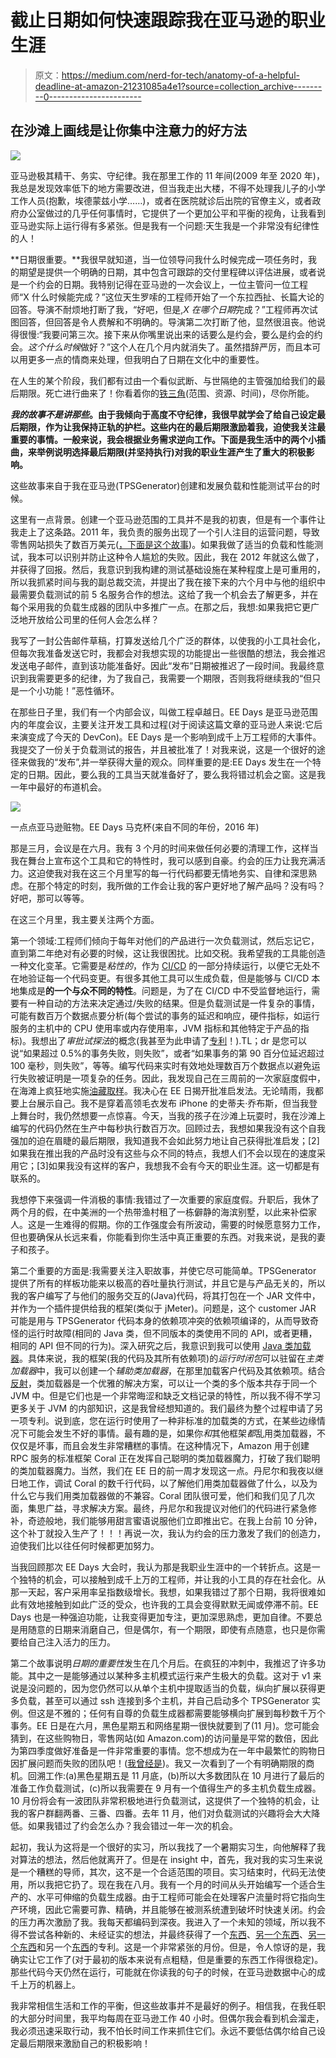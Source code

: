 # 截止日期如何快速跟踪我在亚马逊的职业生涯

> 原文：<https://medium.com/nerd-for-tech/anatomy-of-a-helpful-deadline-at-amazon-21231085a4e1?source=collection_archive---------0----------------------->

## 在沙滩上画线是让你集中注意力的好方法

![](img/bb8b353e2fe586f3df73a7aa443d7f25.png)

亚马逊极其精干、务实、守纪律。我在那里工作的 11 年间(2009 年至 2020 年)，我总是发现效率低下的地方需要改进，但当我走出大楼，不得不处理我儿子的小学工作人员(抱歉，埃德蒙兹小学……)，或者在医院就诊后出院的官僚主义，或者政府办公室做过的几乎任何事情时，它提供了一个更加公平和平衡的视角，让我看到亚马逊实际上运行得有多紧张。但是我有一个问题:天生我是一个非常没有纪律性的人！

**日期很重要。**我很早就知道，当一位领导问我什么时候完成一项任务时，我的期望是提供一个明确的日期，其中包含可跟踪的交付里程碑以评估进展，或者说是一个约会的日期。我特别记得在亚马逊的一次会议上，一位主管问一位工程师“X 什么时候能完成？”这位天生罗嗦的工程师开始了一个东拉西扯、长篇大论的回答。导演不耐烦地打断了我，“好吧，但是,*X 在哪个日期*完成？”工程师再次试图回答，但回答是令人费解和不明确的。导演第二次打断了他，显然很沮丧。他说得很慢:“我要问第三次。接下来从你嘴里说出来的话要么是约会，要么是约会的约会。*这个什么时候*做好？”这个人在几个月内就消失了。虽然措辞严厉，而且本可以用更多一点的情商来处理，但我明白了日期在文化中的重要性。

在人生的某个阶段，我们都有过由一个看似武断、与世隔绝的主管强加给我们的最后期限。死亡进行曲来了！你看着你的[铁三角](https://www.atlassian.com/agile/agile-at-scale/agile-iron-triangle)(范围、资源、时间)，尽你所能。

***我的故事不是讲那些*。由于我倾向于高度不守纪律，我很早就学会了给自己设定最后期限，作为让我保持正轨的护栏。这些内在的最后期限激励着我，迫使我关注最重要的事情。一般来说，我会根据业务需求逆向工作。下面是我生活中的两个小插曲，来举例说明选择最后期限(并坚持执行)对我的职业生涯产生了重大的积极影响。**

这些故事来自于我在亚马逊(TPSGenerator)创建和发展负载和性能测试平台的时候。

这里有一点背景。创建一个亚马逊范围的工具并不是我的初衷，但是有一个事件让我走上了这条路。2011 年，我负责的服务出现了一个引人注目的运营问题，导致零售网站损失了数百万美元([，下面是这个故事](/geekculture/the-multimillion-dollar-failure-that-changed-my-professional-life-for-the-better-2011-f96ad1afd9db))。如果我做了适当的负载和性能测试，我本可以识别并防止这种令人尴尬的失败。因此，我在 2012 年就这么做了，并获得了回报。然后，我意识到我构建的测试基础设施在某种程度上是可重用的，所以我抓紧时间与我的副总裁交流，并提出了我在接下来的六个月中与他的组织中最需要负载测试的前 5 名服务合作的想法。这给了我一个机会去了解更多，并在每个采用我的负载生成器的团队中多推广一点。在那之后，我想:如果我把它更广泛地开放给公司里的任何人会怎么样？

我写了一封公告邮件草稿，打算发送给几个广泛的群体，以使我的小工具社会化，但每次我准备发送它时，我都会对我想实现的功能提出一些很酷的想法，我会推迟发送电子邮件，直到该功能准备好。因此“发布”日期被推迟了一段时间。我最终意识到我需要更多的纪律，为了我自己，我需要一个期限，否则我将继续我的“但只是一个小功能！”恶性循环。

在那些日子里，我们有一个内部会议，叫做工程卓越日。EE Days 是亚马逊范围内的年度会议，主要关注开发工具和过程(对于阅读这篇文章的亚马逊人来说:它后来演变成了今天的 DevCon)。EE Days 是一个影响到成千上万工程师的大事件。我提交了一份关于负载测试的报告，并且被批准了！对我来说，这是一个很好的途径来做我的“发布”,并一举获得大量的观众。同样重要的是:EE Days 发生在一个特定的日期。因此，要么我的工具当天就准备好了，要么我将错过机会之窗。这是我一年中最好的布道机会。

![](img/a4f6e99479d035100aad7ba2dab35d99.png)

一点点亚马逊赃物。EE Days 马克杯(来自不同的年份，2016 年)

那是三月，会议是在六月。我有 3 个月的时间来做任何必要的清理工作，这样当我在舞台上宣布这个工具和它的特性时，我可以感到自豪。约会的压力让我充满活力。这迫使我对我在这三个月里写的每一行代码都要无情地务实、自律和深思熟虑。在那个特定的时刻，我所做的工作会让我的客户更好地了解产品吗？没有吗？好吧，那可以等等。

在这三个月里，我主要关注两个方面。

第一个领域:工程师们倾向于每年对他们的产品进行一次负载测试，然后忘记它，直到第二年绝对有必要的时候，这让我很困扰。比如交税。我希望我的工具能创造一种文化变革。它需要是*粘性的*，作为 [CI/CD](https://en.wikipedia.org/wiki/CI/CD) 的一部分持续运行，以便它无处不在地验证每一个代码变更。有很多其他工具可以生成负载，但是能够与 CI/CD 本地集成是**的一个与众不同的特性**。问题是，为了在 CI/CD 中不受监督地运行，需要有一种自动的方法来决定通过/失败的结果。但是负载测试是一件复杂的事情，可能有数百万个数据点要分析(每个尝试的事务的延迟和响应，硬件指标，如运行服务的主机中的 CPU 使用率或内存使用率，JVM 指标和其他特定于产品的指标)。我想出了*审批试探法*的概念(我甚至为此申请了[专利](https://patents.justia.com/patent/10289539)！).TL；dr 是您可以说“如果超过 0.5%的事务失败，则失败”，或者“如果事务的第 90 百分位延迟超过 100 毫秒，则失败”，等等。编写代码来实时有效地处理数百万个数据点以避免运行失败被证明是一项复杂的任务。因此，我发现自己在三周前的一次家庭度假中，在海滩上疯狂地实施[油藏取样](https://en.wikipedia.org/wiki/Reservoir_sampling)。我决心在 EE 日揭开批准启发法。无论晴雨，我都要上台展示自己。我不是穿着高领毛衣发布 iPhone 的史蒂夫·乔布斯，但当我登上舞台时，我仍然想要一点惊喜。今天，当我的孩子在沙滩上玩耍时，我在沙滩上编写的代码仍然在生产中每秒执行数百万次。回顾过去，我想如果我没有这个自我强加的迫在眉睫的最后期限，我知道我不会如此努力地让自己获得批准启发；[2]如果我在推出我的产品时没有这些与众不同的特点，我想人们不会以现在的速度采用它；[3]如果我没有这样的客户，我想我不会有今天的职业生涯。这一切都是有联系的。

我想停下来强调一件消极的事情:我错过了一次重要的家庭度假。升职后，我休了两个月的假，在中美洲的一个热带渔村租了一栋僻静的海滨别墅，以此来补偿家人。这是一生难得的假期。你的工作强度会有所波动，需要的时候愿意努力工作，但也要确保从长远来看，你能看到你生活中真正重要的东西。对我来说，是我的妻子和孩子。

第二个重要的方面是:我需要关注入职故事，并使它尽可能简单。TPSGenerator 提供了所有的样板功能来以极高的吞吐量执行测试，并且它是与产品无关的，所以我的客户编写了与他们的服务交互的(Java)代码，将其打包在一个 JAR 文件中，并作为一个插件提供给我的框架(类似于 jMeter)。问题是，这个 customer JAR 可能是用与 TPSGenerator 代码本身的依赖项冲突的依赖项编译的，从而导致奇怪的运行时故障(相同的 Java 类，但不同版本的类使用不同的 API，或者更糟，相同的 API 但不同的行为)。深入研究之后，我意识到我可以使用 [Java 类加载器](https://en.wikipedia.org/wiki/Java_Classloader)。具体来说，我的框架(我的代码及其所有依赖项)的*运行时闭包*可以驻留在*主类加载器*中，我可以创建一个*辅助类加载器*，在那里加载客户代码及其依赖项。结合[反射](https://www.oracle.com/technical-resources/articles/java/javareflection.html)，类加载器是一个优雅的解决方案，可以让一个类的多个版本共存于同一个 JVM 中。但是它们也是一个非常晦涩和缺乏文档记录的特性，所以我不得不学习更多关于 JVM 的内部知识，这是我曾经想知道的。我们最终为整个过程申请了另一项专利。说到底，您在运行时使用了一种非标准的加载类的方式，在某些边缘情况下可能会发生不好的事情。最有趣的是，如果你*和*其他框架*都*乱用类加载器，不仅仅是坏事，而且会发生非常糟糕的事情。在这种情况下，Amazon 用于创建 RPC 服务的标准框架 Coral 正在发挥自己聪明的类加载器魔力，打破了我们聪明的类加载器魔力。当然，我们在 EE 日的前一周才发现这一点。丹尼尔和我夜以继日地工作，调试 Coral 的数千行代码，以了解他们用类加载器做了什么，以及为什么它与我们用类加载器做的不兼容。Coral 团队很可爱，他们和我们见了几次面，集思广益，寻求解决方案。最终，丹尼尔和我提议对他们的代码进行紧急修补，奇迹般地，我们能够用甜言蜜语说服他们立即推出它。在我上台前 10 分钟，这个补丁就投入生产了！！！再说一次，我认为约会的压力激发了我们的创造力，迫使我们比以往任何时候都更加努力。

当我回顾那次 EE Days 大会时，我认为那是我职业生涯中的一个转折点。这是一个独特的机会，可以接触到成千上万的工程师，并让我的小工具的存在社会化。从那一天起，客户采用率呈指数级增长。我想，如果我错过了那个日期，我将很难如此有效地接触到如此广泛的受众，也许我的工具会变得默默无闻或停滞不前。EE Days 也是一种强迫功能，让我变得更加专注，更加深思熟虑，更加自律。不要总是用随意的日期来消磨自己，但是偶尔，有一个期限，即使有点随意，也只是你需要给自己注入活力的压力。

第二个故事说明*日期的重要性*发生在几个月后。在疯狂的冲刺中，我推迟了许多功能。其中之一是能够通过以某种多主机模式运行来产生极大的负载。这对于 v1 来说是没问题的，因为您仍然可以从单个主机中提取适当的负载，纵向扩展以获得更多负载，甚至可以通过 ssh 连接到多个主机，并自己启动多个 TPSGenerator 实例。但这是不雅的；任何有自尊的负载生成器都需要能够横向扩展到每秒数千万个事务。EE 日是在六月，黑色星期五和网络星期一很快就要到了(11 月)。您可能会猜到，在这些购物日，零售网站(如 Amazon.com)的访问量是平常的数倍，因此为第四季度做好准备是一件非常重要的事情。您不想成为在一年中最繁忙的购物日因扩展问题而失败的团队吧！([我曾经是](/geekculture/the-multimillion-dollar-failure-that-changed-my-professional-life-for-the-better-2011-f96ad1afd9db))。我又一次看到了一个有明确期限的商机。回溯工作:(a)黑色星期五是 11 月底，(b)所以大多数团队在 10 月进行了最后的准备工作负载测试，(c)所以我需要在 9 月有一个值得生产的多主机负载生成器。10 月份将会有一波团队非常积极地进行负载测试，这提供了一个独特的机会，让我的客户群翻两番、三番、四番。去年 11 月，他们对负载测试的兴趣将会大大降低。如果我错过了约会怎么办？我会错过一年一次的机会。

起初，我认为这将是一个很好的实习，所以我找了一个暑期实习生，向他解释了我对算法的想法，然后他就离开了。但是在 insight 中，首先，我对我的实习生来说是一个糟糕的导师，其次，这不是一个合适范围的项目。实习结束时，代码无法使用，所以我把它扔了。现在我在八月。我有一个月的时间从头开始编写一个适合生产的、水平可伸缩的负载生成器。由于工程师可能会在处理客户流量时将它指向生产环境，因此它需要可靠、精确，并且能够在被测系统遭到破坏时快速关闭。约会的压力再次激励了我。我每天都编码到深夜。我进入了一个未知的领域，所以我不得不尝试各种新的、未经证实的想法，并最终获得了一个[东西](https://patentimages.storage.googleapis.com/51/e5/0d/a7136f41a3a4cb/US9396039.pdf)、[另一个东西](https://patentimages.storage.googleapis.com/f9/e7/be/fe15d648bd3b81/US9507681.pdf)、[另一个东西](https://patentimages.storage.googleapis.com/22/54/80/14f92128a114ae/US9363156.pdf)和另一个[东西](https://patentimages.storage.googleapis.com/5b/2b/54/8efe15af8106fe/US9229845.pdf)的专利。这是一个非常紧张的月份。但是，令人惊讶的是，我确实让它工作了(对于最初的版本来说有点粗糙，但是重要的东西工作得很稳定)。那些代码今天仍然在运行，可能就在你读我的句子的时候，在亚马逊数据中心的成千上万的机器上。

我非常相信生活和工作的平衡，但这些故事并不是最好的例子。相信我，在我任职的大部分时间里，我平均每周在亚马逊工作 40 小时。但偶尔我会看到机会溜走，我必须迅速采取行动，我不怕长时间工作来抓住它们。永远不要低估偶尔给自己设定最后期限来激励自己的积极影响！